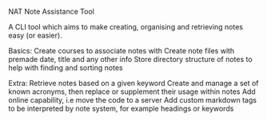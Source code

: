 NAT
Note Assistance Tool

A CLI tool which aims to make creating, organising and retrieving notes easy (or easier).

Basics:
Create courses to associate notes with
Create note files with premade date, title and any other info
Store directory structure of notes to help with finding and sorting notes

Extra:
Retrieve notes based on a given keyword
Create and manage a set of known acronyms, then replace or supplement their usage within notes
Add online capability, i.e move the code to a server
Add custom markdown tags to be interpreted by note system, for example headings or keywords
